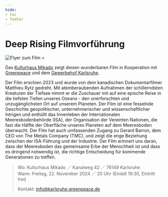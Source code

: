 ```yaml
---
hide:
- toc
- footer
---
```


# Deep Rising Filmvorführung

![Flyer zum Film <](https://gewerbehof-karlsruhe.de/img/DeepRising300.png)

Das [Kulturhaus Mikado](https://mikadokultur.de/) zeigt diesen wunderbaren Film in Kooperation mit [Greenpeace](https://greenwire.greenpeace.de/greenpeace-karlsruhe/about) und dem [Gewerbehof Karlsruhe](https://gewerbehof-karlsruhe.de).

Der Film erschien 2023 und wurde von dem kanadischen Dokumentarfilmer Matthieu Rytz gedreht. Mit atemberaubenden Aufnahmen der schillerndsten Kreaturen der Tiefsee nimmt er die Zuschauer mit auf eine epische Reise in die tiefsten Tiefen unseres Ozeans - den unerforschten und unzugänglichsten Ort auf unserem Planeten.
Der Film ist eine fesselnde Geschichte geopolitischer, unternehmerischer und wissenschaftlicher Intrigen und enthüllt das Innenleben der Internationalen Meeresbodenbehörde (ISA), der Organisation der Vereinten Nationen, die fast die Hälfte der Oberfläche unseres Planeten auf dem Meeresboden überwacht. Der Film hat auch umfassenden Zugang zu Gerard Barron, dem CEO von The Metals Company (TMC), und zeigt die enge Beziehung zwischen der ISA-Führung und der Industrie.
Der Film erinnert uns daran, dass der Meeresboden das gemeinsame Erbe der Menschheit ist und dass es dringend notwendig ist, die richtige Entscheidung für kommende Generationen zu treffen.





> Wo: Kulturhaus Mikado ／ Kanalweg 42 ／ 76149 Karlsruhe  
> Wann: Freitag, 22. November 2024 ／ 20 Uhr  (Einlaß 19:30, Eintritt frei)
> 
> Kontakt: info@karlsruhe.greenpeace.de
